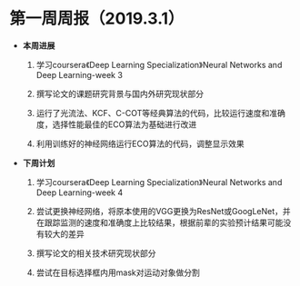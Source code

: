 # 第一周周报（2019.3.1）

- **本周进展**

  1. 学习coursera《Deep Learning Specialization》Neural Networks and Deep Learning-week 3

  2. 撰写论文的课题研究背景与国内外研究现状部分

  3. 运行了光流法、KCF、C-COT等经典算法的代码，比较运行速度和准确度，选择性能最佳的ECO算法为基础进行改进

  4. 利用训练好的神经网络运行ECO算法的代码，调整显示效果

     

- **下周计划**

  1. 学习coursera《Deep Learning Specialization》Neural Networks and Deep Learning-week 4

  2. 尝试更换神经网络，将原本使用的VGG更换为ResNet或GoogLeNet，并在跟踪监测的速度和准确度上比较结果，根据前辈的实验预计结果可能没有较大的差异

  3. 撰写论文的相关技术研究现状部分

  4. 尝试在目标选择框内用mask对运动对象做分割
